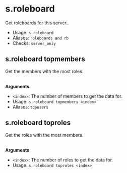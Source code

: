 # s.roleboard
Get roleboards for this server..<br/>
 - Usage: `s.roleboard`
 - Aliases: `roleboards and rb`
 - Checks: `server_only`
## s.roleboard topmembers
Get the members with the most roles.<br/>

​<br/>
**Arguments**<br/>

-   ``<index>``: The number of members to get the data for.<br/>
 - Usage: `s.roleboard topmembers <index>`
 - Aliases: `topusers`
## s.roleboard toproles
Get the roles with the most members.<br/>

​<br/>
**Arguments**<br/>

-   ``<index>``: The number of roles to get the data for.<br/>
 - Usage: `s.roleboard toproles <index>`
